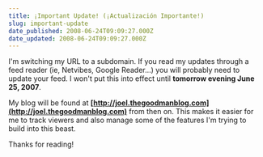 ```yaml
---
title: ¡Important Update! (¡Actualización Importante!)
slug: important-update
date_published: 2008-06-24T09:09:27.000Z
date_updated: 2008-06-24T09:09:27.000Z
---
```


I'm switching my URL to a subdomain. If you read my updates through a feed reader (ie, Netvibes, Google Reader...) you will probably need to update your feed. I won't put this into effect until **tomorrow evening June 25, 2007**.

My blog will be found at **[http://joel.thegoodmanblog.com](http://joel.thegoodmanblog.com)** from then on. This makes it easier for me to track viewers and also manage some of the features I'm trying to build into this beast.

Thanks for reading!
